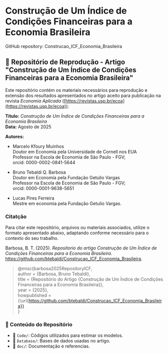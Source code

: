 # Construção de Um Índice de Condições Financeiras para a Economia Brasileira
GitHub repository: Construcao_ICF_Economia_Brasileira

## 📘 Repositório de Reprodução - Artigo "Construção de Um Índice de Condições Financeiras para a Economia Brasileira"

Este repositório contém os materiais necessários para reprodução e extensão dos resultados apresentados no artigo aceito para publicação na revista *Economia Aplicada* ([https://revistas.usp.br/ecoa](https://revistas.usp.br/ecoa)):

**Título:** *Construção de Um Índice de Condições Financeiras para a Economia Brasileira*  
**Data:** Agosto de 2025

**Autores:**
- Marcelo Kfoury Muinhos  
Doutor em Economia pela Universidade de Cornell nos EUA  
Professor na Escola de Economia de São Paulo - FGV;  
orcid: 0000-0002-0841-5644

- Bruno Tebaldi Q. Barbosa  
Doutor em Economia pela Fundação Getulio Vargas    
Professor na Escola de Economia de São Paulo - FGV;  
orcid: 0000-0001-9638-5651

- Lucas Pires Ferreira  
Mestre em economia pela Fundação Getulio Vargas.

### Citatção

Para citar este repositório, arquivos ou materiais associados, utilize o formato apresentado abaixo, adaptando conforme necessário para o contexto do seu trabalho. 

Barbosa, B. T. (2025). *Repositorio do artigo Construção de Um Índice de Condições Financeiras para a Economia Brasileira*. https://github.com/btebaldi/Construcao_ICF_Economia_Brasileira.

> @misc{barbosa2025RepositoryICF,  
author       = {Barbosa, Bruno Tebaldi},  
title        = {Repositório do Artigo {Construção de Um Índice de Condições Financeiras para a Economia Brasileira}},  
year         = {2025},  
howpublished = {\url{https://github.com/btebaldi/Construcao_ICF_Economia_Brasileira}}  
}



### 🧩 Conteúdo do Repositório

* 📂 `Code/`: Códigos utilizados para estimar os modelos.
* 📂 `Database/`: Bases de dados usadas no artigo.
* 📂 `doc/`: Documentação e referencias.
